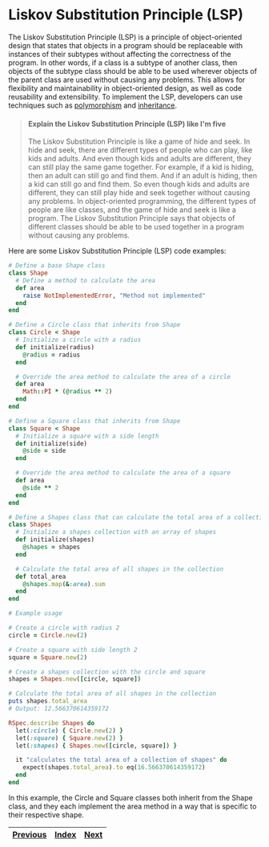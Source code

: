 # Liskov Substitution Principle (LSP)

The Liskov Substitution Principle (LSP) is a principle of object-oriented design that states that objects in a program should be replaceable with instances of their subtypes without affecting the correctness of the program. In other words, if a class is a subtype of another class, then objects of the subtype class should be able to be used wherever objects of the parent class are used without causing any problems. This allows for flexibility and maintainability in object-oriented design, as well as code reusability and extensibility. To implement the LSP, developers can use techniques such as [polymorphism](../glossary/polymorphism.md) and [inheritance](../glossary/inheritance.md).

> #### Explain the Liskov Substitution Principle (LSP) like I'm five
>
> The Liskov Substitution Principle is like a game of hide and seek. In hide and seek, there are different types of people who can play, like kids and adults. And even though kids and adults are different, they can still play the same game together. For example, if a kid is hiding, then an adult can still go and find them. And if an adult is hiding, then a kid can still go and find them. So even though kids and adults are different, they can still play hide and seek together without causing any problems. In object-oriented programming, the different types of people are like classes, and the game of hide and seek is like a program. The Liskov Substitution Principle says that objects of different classes should be able to be used together in a program without causing any problems.

Here are some Liskov Substitution Principle (LSP) code examples:

```ruby
# Define a base Shape class
class Shape
  # Define a method to calculate the area
  def area
    raise NotImplementedError, "Method not implemented"
  end
end

# Define a Circle class that inherits from Shape
class Circle < Shape
  # Initialize a circle with a radius
  def initialize(radius)
    @radius = radius
  end

  # Override the area method to calculate the area of a circle
  def area
    Math::PI * (@radius ** 2)
  end
end

# Define a Square class that inherits from Shape
class Square < Shape
  # Initialize a square with a side length
  def initialize(side)
    @side = side
  end

  # Override the area method to calculate the area of a square
  def area
    @side ** 2
  end
end

# Define a Shapes class that can calculate the total area of a collection of shapes
class Shapes
  # Initialize a shapes collection with an array of shapes
  def initialize(shapes)
    @shapes = shapes
  end

  # Calculate the total area of all shapes in the collection
  def total_area
    @shapes.map(&:area).sum
  end
end

# Example usage

# Create a circle with radius 2
circle = Circle.new(2)

# Create a square with side length 2
square = Square.new(2)

# Create a shapes collection with the circle and square
shapes = Shapes.new([circle, square])

# Calculate the total area of all shapes in the collection
puts shapes.total_area
# Output: 12.566370614359172

```

```ruby
RSpec.describe Shapes do
  let(:circle) { Circle.new(2) }
  let(:square) { Square.new(2) }
  let(:shapes) { Shapes.new([circle, square]) }

  it "calculates the total area of a collection of shapes" do
    expect(shapes.total_area).to eq(16.566370614359172)
  end
end
```

In this example, the Circle and Square classes both inherit from the Shape class, and they each implement the area method in a way that is specific to their respective shape.

| [Previous](02\_open\_closed\_principle.md) | [Index](../) | [Next](04\_interface\_segregation\_principle.md) |
| ------------------------------------------ | ------------ | ------------------------------------------------ |
